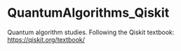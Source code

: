 # QuantumAlgorithms_Qiskit
Quantum algorithm studies. Following the Qiskit textbook: https://qiskit.org/textbook/
